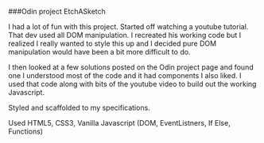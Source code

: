 ###Odin project EtchASketch

I had a lot of fun with this project. Started off watching a youtube tutorial. That dev used all DOM manipulation. I recreated his working code but I realized I really wanted to style this up and I decided pure DOM manipulation would have been a bit more difficult to do. 

I then looked at a few solutions posted on the Odin project page and found one I understood most of the code and it had components I also liked. I used that code along with bits of the youtube video to build out the working Javascript. 

Styled and scaffolded to my specifications. 

Used HTML5, CSS3, Vanilla Javascript (DOM, EventListners, If Else, Functions)

